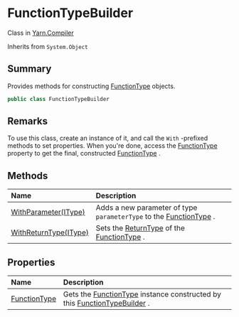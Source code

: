# FunctionTypeBuilder

Class in [Yarn.Compiler](/api/csharp/yarn.compiler.md)

Inherits from `System.Object`

## Summary


Provides methods for constructing  <a href="yarn.functiontype.md">FunctionType</a> 
objects.


```csharp
public class FunctionTypeBuilder
```

## Remarks


To use this class, create an instance of it, and call the
<code>With</code> -prefixed methods to set properties. When you're done, access
the  <a href="yarn.compiler.functiontypebuilder.functiontype.md">FunctionType</a>  property to get the final, constructed
<a href="yarn.functiontype.md">FunctionType</a> .


## Methods

|Name|Description|
|:---|:---|
|[WithParameter(IType)](/api/csharp/yarn.compiler.functiontypebuilder.withparameter.md)|Adds a new parameter of type  <code>parameterType</code>  to the <a href="yarn.compiler.functiontypebuilder.functiontype.md">FunctionType</a> .|
|[WithReturnType(IType)](/api/csharp/yarn.compiler.functiontypebuilder.withreturntype.md)|Sets the  <a href="yarn.functiontype.returntype.md">ReturnType</a>  of the  <a href="yarn.compiler.functiontypebuilder.functiontype.md">FunctionType</a> .|

## Properties

|Name|Description|
|:---|:---|
|[FunctionType](/api/csharp/yarn.compiler.functiontypebuilder.functiontype.md)|Gets the  <a href="yarn.compiler.functiontypebuilder.functiontype.md">FunctionType</a>  instance constructed by this <a href="yarn.compiler.functiontypebuilder.md">FunctionTypeBuilder</a> .|

